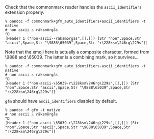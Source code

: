 Check that the commonmark reader handles the `ascii_identifiers`
extension properly.

```
% pandoc -f commonmark+gfm_auto_identifiers+ascii_identifiers -t native
# non ascii ⚠️ räksmörgås
^D
[Header 1 ("non-ascii--raksmorgas",[],[]) [Str "non",Space,Str "ascii",Space,Str "\9888\65039",Space,Str "r\228ksm\246rg\229s"]]
```

Note that the emoji here is actually a composite character,
formed from \9888 and \65039. The latter is a combining mark,
so it survives...

```
% pandoc -f commonmark+gfm_auto_identifiers-ascii_identifiers -t native
# non ascii ⚠️ räksmörgås
^D
[Header 1 ("non-ascii-\65039-r\228ksm\246rg\229s",[],[]) [Str "non",Space,Str "ascii",Space,Str "\9888\65039",Space,Str "r\228ksm\246rg\229s"]]
```

`gfm` should have `ascii_identifiers` disabled by default.

```
% pandoc -f gfm -t native
# non ascii ⚠️ räksmörgås
^D
[Header 1 ("non-ascii-\65039-r\228ksm\246rg\229s",[],[]) [Str "non",Space,Str "ascii",Space,Str "\9888\65039",Space,Str "r\228ksm\246rg\229s"]]
```
